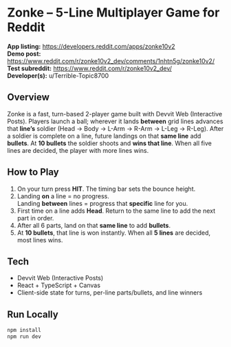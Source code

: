 # Zonke – 5-Line Multiplayer Game for Reddit

**App listing:** https://developers.reddit.com/apps/zonke10v2  
**Demo post:** https://www.reddit.com/r/zonke10v2_dev/comments/1nhtn5g/zonke10v2/  
**Test subreddit:** https://www.reddit.com/r/zonke10v2_dev/  
**Developer(s):** u/Terrible-Topic8700

## Overview
Zonke is a fast, turn-based 2-player game built with Devvit Web (Interactive Posts). Players launch a ball; wherever it lands **between** grid lines advances that **line’s** soldier (Head → Body → L-Arm → R-Arm → L-Leg → R-Leg). After a soldier is complete on a line, future landings on that **same line** add **bullets**. At **10 bullets** the soldier shoots and **wins that line**. When all five lines are decided, the player with more lines wins.

## How to Play
1. On your turn press **HIT**. The timing bar sets the bounce height.
2. Landing **on** a line = no progress.  
   Landing **between** lines = progress that **specific** line for you.
3. First time on a line adds **Head**. Return to the same line to add the next part in order.
4. After all 6 parts, land on that **same line** to add **bullets**.
5. At **10 bullets**, that line is won instantly. When all **5 lines** are decided, most lines wins.

## Tech
- Devvit Web (Interactive Posts)
- React + TypeScript + Canvas
- Client-side state for turns, per-line parts/bullets, and line winners

## Run Locally
```bash
npm install
npm run dev
